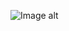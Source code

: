 ![Image alt](https://github.com/SeleznovaSvS/SvitlanaSeleznova_MA2018Python/blob/master/Homework12/screen.png)
